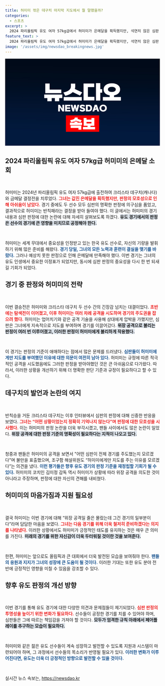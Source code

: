 ```yaml
---
title: 허미미 꺾은 데구치 마지막 지도에서 뭘 말했을까?
categories:
  - 스포츠
excerpt: >
  2024 파리올림픽 유도 여자 57kg급에서 허미미가 은메달을 획득했지만, 석연치 않은 심판 판정으로 아쉬움을 남겼습니다. 상대 선수조차 판정에 의문을 제기하며 논란이 일어난 경기, 허미미의 다음 도전이 기대됩니다!
feature_text: >
  2024 파리올림픽 유도 여자 57kg급에서 허미미가 은메달을 획득했지만, 석연치 않은 심판 판정으로 아쉬움을 남겼습니다. 상대 선수조차 판정에 의문을 제기하며 논란이 일어난 경기, 허미미의 다음 도전이 기대됩니다!
image: '/assets/img/newsdao_breakingnews.jpg'
---
```


<p><img src="/assets/img/newsdao_breakingnews.jpg" alt="pcversion 속보" /></p>

<h2 data-ke-size="size26">2024 파리올림픽 유도 여자 57kg급 허미미의 은메달 소회</h2>

<p data-ke-size="size16">&nbsp;</p>

<p>허미미는 2024년 파리올림픽 유도 여자 57kg급에 출전하여 크리스타 데구치(캐나다)와 금메달 결정전을 치루었다. <b><span style="color: #ee2323;">그녀는 값진 은메달을 획득했지만, 판정의 모호성으로 인해 아쉬움이 남았다.</span></b> 경기 중에도 두 선수 모두 심판의 명확한 판정에 의구심을 품었고, 결과적으로 허미미는 반칙패라는 결정을 받아 들여야 했다. 이 글에서는 허미미의 경기 내용과 심판 판정에 대한 논란에 대해 자세히 살펴보도록 하겠다. <b><span style="background-color: #21538527;">유도 경기에서의 판정은 선수의 경기에 큰 영향을 미치므로 공정해야 한다.</span></b></p>

<p data-ke-size="size16">&nbsp;</p>

<p>허미미는 세계 무대에서 중요성을 인정받고 있는 한국 유도 선수로, 자신의 기량을 발휘하기 위해 많은 준비를 해왔다. <b><span style="color: #1a5490;">경기 당일, 그녀의 모든 노력과 훈련이 결실을 맺기를 바랐다.</span></b> 그러나 예상치 못한 판정으로 인해 은메달에 만족해야 했다. 이번 경기는 그녀의 유도 인생에서 중요한 이정표가 되었지만, 동시에 심판 판정의 중요성을 다시 한 번 되새길 기회가 되었다.</p>

<h2 data-ke-size="size26">경기 중 판정와 허미미의 전략</h2>

<p data-ke-size="size16">&nbsp;</p>

<p>이번 결승전은 허미미와 크리스타 데구치 두 선수 간의 긴장감 넘치는 대결이었다. <b><span style="color: #ee2323;">초반에는 탐색전이 이어졌고, 이후 허미미는 여러 차례 공격을 시도하며 경기의 주도권을 잡으려 했다.</span></b> 허미미는 업어치기와 같은 공격 기술을 사용해 상대에게 압박을 가했지만, 심판은 그녀에게 지속적으로 지도를 부여하며 경기를 이끌어갔다. <b><span style="background-color: #21538527;">위장 공격으로 불리는 판정이 여러 번 이루어졌고, 이러한 판정이 허미미에게 불리하게 작용했다.</span></b></p>

<p data-ke-size="size16">&nbsp;</p>

<p>이 경기는 판정의 기준이 애매하다는 점에서 많은 문제를 드러냈다. <b><span style="color: #1a5490;">심판들이 허미미에게만 지도를 부여했던 이유에 대한 의문이 여전히 남아 있다.</span></b> 허미미는 규정에 따른 적극적인 공격을 시도했음에도 그러한 판정을 받아야했던 것은 큰 아쉬움으로 다가왔다. 따라서, 이러한 상황을 개선하기 위해 더 명확한 판단 기준과 규정이 필요하다고 할 수 있다.</p>

<h2 data-ke-size="size26">데구치의 발언과 논란의 여지</h2>

<p data-ke-size="size16">&nbsp;</p>

<p>반칙승을 거둔 크리스타 데구치는 이후 인터뷰에서 심판의 판정에 대해 신중한 반응을 보였다. <b><span style="color: #ee2323;">그녀는 “어떤 상황이었는지 정확히 기억나지 않는다”며 판정에 대한 모호성을 시사했다.</span></b> 이는 허미미의 판정 논란을 더욱 부각시켰고, 팬들 사이에서도 많은 논란이 일었다. <b><span style="background-color: #21538527;">위장 공격에 대한 판정 기준의 명확성이 필요하다는 지적이 나오고 있다.</span></b></p>

<p data-ke-size="size16">&nbsp;</p>

<p>청중과 팬들은 허미미의 공격을 보면서 "어떤 심판이 전체 경기를 주도했는지 모르겠다"며 불만을 표출했으며, 조구함 해설위원도 “허미미에게만 지도를 주는 이유를 모르겠다”는 의견을 냈다. <b><span style="color: #1a5490;">이런 평가들은 향후 유도 경기의 판정 기준을 재정립할 기회가 될 수 있다.</span></b> 허미미의 코치인 김미정 감독 역시 허미미가 상황에 따라 위장 공격을 의도한 것이 아니라고 주장하며, 판정에 대한 자신의 견해를 내비쳤다.</p>

<h2 data-ke-size="size26">허미미의 마음가짐과 지원 필요성</h2>

<p data-ke-size="size16">&nbsp;</p>

<p>결국 허미미는 이번 경기에 대해 “위장 공격일 줄은 몰랐는데 그건 경기의 일부분이다”라며 담담한 마음을 보였다. <b><span style="color: #ee2323;">그녀는 다음 경기를 위해 더욱 철저히 준비하겠다는 의지를 나타냈다.</span></b> 이러한 상황에서도 허미미가 긍정적인 태도를 유지하는 것은 매우 큰 의미를 가진다. <b><span style="background-color: #21538527;">미래의 경기를 위한 자신감이 더욱 두터워질 것이란 것을 보여준다.</span></b></p>

<p data-ke-size="size16">&nbsp;</p>

<p>한편, 허미미는 앞으로도 올림픽과 큰 대회에서 더욱 발전된 모습을 보여줘야 한다. <b><span style="color: #1a5490;">팬들의 응원과 지지가 그녀의 성장에 큰 도움이 될 것이다.</span></b> 이러한 기대는 또한 유도 분야 전반에 긍정적인 영향을 미칠 수 있음을 강조할 수 있다.</p>

<h2 data-ke-size="size26">향후 유도 판정의 개선 방향</h2>

<p data-ke-size="size16">&nbsp;</p>

<p>이번 경기를 통해 유도 경기에 대한 다양한 의견과 문제점들이 제기되었다. <b><span style="color: #ee2323;">심판 판정의 투명성을 높이기 위한 변화가 필요하다.</span></b> 선수들이 공정한 경기를 치를 수 있어야 하며, 심판들은 그에 따르는 책임감을 가져야 할 것이다. <b><span style="background-color: #21538527;">모두가 엄격한 규칙 아래에서 페어플레이를 추구하는 모습이 필요하다.</span></b></p>

<p data-ke-size="size16">&nbsp;</p>

<p>허미미와 같은 젊은 유도 선수들이 계속 성장하고 발전할 수 있도록 지원과 시스템이 마련되어야 하며, 그 과정에서 선수들의 목소리가 반영될 필요가 있다. <b><span style="color: #1a5490;">이러한 변화가 이루어진다면, 유도는 더욱 더 긍정적인 방향으로 발전할 수 있을 것이다.</span></b></p>

<p data-ke-size="size16">&nbsp;</p>
실시간 뉴스 속보는, <a href="https://newsdao.kr" rel="dofollow">https://newsdao.kr</a>



